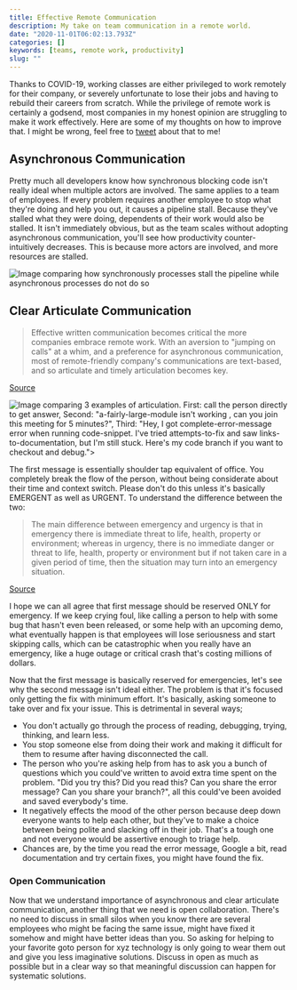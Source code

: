 ```yaml
---
title: Effective Remote Communication
description: My take on team communication in a remote world.
date: "2020-11-01T06:02:13.793Z"
categories: []
keywords: [teams, remote work, productivity]
slug: ""
---
```


Thanks to COVID-19, working classes are either privileged to work remotely for their company, or severely unfortunate to lose their jobs and having to rebuild their careers from scratch. While the privilege of remote work is certainly a godsend, most companies in my honest opinion are struggling to make it work effectively. Here are some of my thoughts on how to improve that. I might be wrong, feel free to [tweet](https://twitter.com/bogas04) about that to me!

## Asynchronous Communication

Pretty much all developers know how synchronous blocking code isn't really ideal when multiple actors are involved. The same applies to a team of employees. If every problem requires another employee to stop what they're doing and help you out, it causes a pipeline stall. Because they've stalled what they were doing, dependents of their work would also be stalled. It isn't immediately obvious, but as the team scales without adopting asynchronous communication, you'll see how productivity counter-intuitively decreases. This is because more actors are involved, and more resources are stalled.

![Image comparing how synchronously processes stall the pipeline while asynchronous processes do not do so](/img/blog/asynchronous-vs-synchronous.png)

## Clear Articulate Communication

> Effective written communication becomes critical the more companies embrace remote work. With an aversion to "jumping on calls" at a whim, and a preference for asynchronous communication, most of remote-friendly company's communications are text-based, and so articulate and timely articulation becomes key.

[Source](https://medium.com/swlh/the-five-levels-of-remote-work-and-why-youre-probably-at-level-2-ccaf05a25b9c)

![Image comparing 3 examples of articulation. First: _call the person directly to get answer_, Second: "a-fairly-large-module isn't working , can you join this meeting for 5 minutes?", Third: "Hey, I got complete-error-message error when running code-snippet. I've tried attempts-to-fix and saw links-to-documentation, but I'm still stuck. Here's my code branch if you want to checkout and debug.">](/img/blog/articulate-communication.png)

The first message is essentially shoulder tap equivalent of office. You completely break the flow of the person, without being considerate about their time and context switch. Please don't do this unless it's basically EMERGENT as well as URGENT. To understand the difference between the two:

> The main difference between emergency and urgency is that in emergency there is immediate threat to life, health, property or environment; whereas in urgency, there is no immediate danger or threat to life, health, property or environment but if not taken care in a given period of time, then the situation may turn into an emergency situation.

[Source](http://www.differencebetween.net/science/nature/difference-between-urgence-and-emergency/)

I hope we can all agree that first message should be reserved ONLY for emergency. If we keep crying foul, like calling a person to help with some bug that hasn't even been released, or some help with an upcoming demo, what eventually happen is that employees will lose seriousness and start skipping calls, which can be catastrophic when you really have an emergency, like a huge outage or critical crash that's costing millions of dollars.

Now that the first message is basically reserved for emergencies, let's see why the second message isn't ideal either. The problem is that it's focused only getting the fix with minimum effort. It's basically, asking someone to take over and fix your issue. This is detrimental in several ways;

- You don't actually go through the process of reading, debugging, trying, thinking, and learn less.
- You stop someone else from doing their work and making it difficult for them to resume after having disconnected the call.
- The person who you're asking help from has to ask you a bunch of questions which you could've written to avoid extra time spent on the problem. "Did you try this? Did you read this? Can you share the error message? Can you share your branch?", all this could've been avoided and saved everybody's time.
- It negatively effects the mood of the other person because deep down everyone wants to help each other, but they've to make a choice between being polite and slacking off in their job. That's a tough one and not everyone would be assertive enough to triage help.
- Chances are, by the time you read the error message, Google a bit, read documentation and try certain fixes, you might have found the fix.

### Open Communication

Now that we understand importance of asynchronous and clear articulate communication, another thing that we need is open collaboration. There's no need to discuss in small silos when you know there are several employees who might be facing the same issue, might have fixed it somehow and might have better ideas than you. So asking for helping to your favorite goto person for xyz technology is only going to wear them out and give you less imaginative solutions. Discuss in open as much as possible but in a clear way so that meaningful discussion can happen for systematic solutions.
